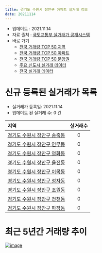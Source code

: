 ```yaml
---
title: 경기도 수원시 장안구 아파트 실거래 정보
date: 20211114
---
```


* 업데이트 : 2021.11.14
* 자료 출처 : [국토교통부 실거래가 공개시스템](http://rt.molit.go.kr)
* 바로 가기
    * [전국 거래량 TOP 50 지역](https://apt-info.github.io/apt-trade-info/tr)
    * [전국 거래량 TOP 50 아파트](https://apt-info.github.io/apt-trade-info/ta)
    * [전국 거래량 TOP 50 분양권](https://apt-info.github.io/apt-trade-info/tb)
    * [주요 신도시 실거래 데이터](https://apt-info.github.io/apt-trade-info/newtown)
    * [전국 실거래 데이터](https://apt-info.github.io/apt-trade-info/all)



<script async src="https://pagead2.googlesyndication.com/pagead/js/adsbygoogle.js"></script>
<!-- 기본광고 -->
<ins class="adsbygoogle"
     style="display:block"
     data-ad-client="ca-pub-1142216861245946"
     data-ad-slot="4805727019"
     data-ad-format="auto"
     data-full-width-responsive="true"></ins>
<script>
     (adsbygoogle = window.adsbygoogle || []).push({});
</script>


# 신규 등록된 실거래가 목록

* 실거래가 등록일: 2021.11.14
* 업데이트 된 실거래 수: 0 건


|지역|실거래수|
|:---|:---:|
|[경기도 수원시 장안구 송죽동](https://apt-info.github.io/apt-trade-info/r849)|0|
|[경기도 수원시 장안구 연무동](https://apt-info.github.io/apt-trade-info/r851)|0|
|[경기도 수원시 장안구 영화동](https://apt-info.github.io/apt-trade-info/r848)|0|
|[경기도 수원시 장안구 율전동](https://apt-info.github.io/apt-trade-info/r846)|0|
|[경기도 수원시 장안구 이목동](https://apt-info.github.io/apt-trade-info/r3194)|0|
|[경기도 수원시 장안구 정자동](https://apt-info.github.io/apt-trade-info/r845)|0|
|[경기도 수원시 장안구 조원동](https://apt-info.github.io/apt-trade-info/r850)|0|
|[경기도 수원시 장안구 천천동](https://apt-info.github.io/apt-trade-info/r847)|0|
|[경기도 수원시 장안구 파장동](https://apt-info.github.io/apt-trade-info/r844)|0|



<script async src="https://pagead2.googlesyndication.com/pagead/js/adsbygoogle.js"></script>
<!-- 기본광고 -->
<ins class="adsbygoogle"
     style="display:block"
     data-ad-client="ca-pub-1142216861245946"
     data-ad-slot="4805727019"
     data-ad-format="auto"
     data-full-width-responsive="true"></ins>
<script>
     (adsbygoogle = window.adsbygoogle || []).push({});
</script>


# 최근 5년간 거래량 추이


<div style="width:100%;">
    <canvas id="deal_progress" height="200"></canvas>
</div>

<script>
new Chart(document.getElementById("deal_progress"), {
    type: 'line',
    data: {
        labels: ['16.01','16.02','16.03','16.04','16.05','16.06','16.07','16.08','16.09','16.10','16.11','16.12','17.01','17.02','17.03','17.04','17.05','17.06','17.07','17.08','17.09','17.10','17.11','17.12','18.01','18.02','18.03','18.04','18.05','18.06','18.07','18.08','18.09','18.10','18.11','18.12','19.01','19.02','19.03','19.04','19.05','19.06','19.07','19.08','19.09','19.10','19.11','19.12','20.01','20.02','20.03','20.04','20.05','20.06','20.07','20.08','20.09','20.10','20.11','20.12','21.01','21.02','21.03','21.04','21.05','21.06','21.07','21.08','21.09','21.10','21.11'],
        datasets: [{
            label: '매매/분양권',
            data: [203,202,297,318,362,360,394,349,390,460,258,228,161,242,349,240,333,342,344,241,262,206,194,246,255,220,284,206,261,297,259,338,450,606,364,554,206,174,217,232,207,237,228,243,276,353,412,526,926,1016,231,208,332,601,389,266,219,300,376,524,426,343,355,288,337,279,284,221,173,98,3],
            borderColor: "rgba(66, 133, 243, 1)",
            backgroundColor: "rgba(66, 133, 243, 0.05)",
            borderWidth: 1,
            pointRadius: 0,
            fill: false,
            lineTension: 0
        },{
            label: '전/월세',
            data: [173,189,212,169,139,163,145,176,169,173,130,157,184,253,226,161,169,173,193,179,168,162,151,172,213,167,188,161,175,160,139,191,186,189,176,192,238,214,194,197,173,163,173,180,138,191,143,205,248,355,233,173,186,221,244,187,150,153,137,177,212,206,231,187,209,262,333,282,276,264,42],
            borderColor: "rgba(255, 90, 0, 1)",
            backgroundColor: "rgba(255, 90, 0, 0.05)",
            borderWidth: 1,
            pointRadius: 0,
            fill: false,
            lineTension: 0
        },{
            label: '합계',
            data: [376,391,509,487,501,523,539,525,559,633,388,385,345,495,575,401,502,515,537,420,430,368,345,418,468,387,472,367,436,457,398,529,636,795,540,746,444,388,411,429,380,400,401,423,414,544,555,731,1174,1371,464,381,518,822,633,453,369,453,513,701,638,549,586,475,546,541,617,503,449,362,45],
            borderColor: "rgba(0, 0, 0, 1)",
            backgroundColor: "rgba(0, 0, 0, 0.03)",
            borderWidth: 0.1,
            pointRadius: 0,
            fill: true,
            lineTension: 0
        }
        ]
    },
    options: {
        responsive: true,
        title: {
            display: false
        },
        tooltips: {
            mode: 'index',
            intersect: false
        },
        hover: {
            mode: 'nearest',
            intersect: true
        },
        scales: {
            xAxes: [{
                display: true,
                scaleLabel: {
                    display: true,
                    labelString: '년/월'
                }
            }],
            yAxes: [{
                display: true,
                ticks: {
                    suggestedMin: 0,
                },
                scaleLabel: {
                    display: true,
                    labelString: '실거래 수'
                }
            }]
        }
    }
});

</script>


[![image](https://apt-info.github.io/images/2020-01-03-apt-trade-info/1024x500.png)](https://play.google.com/store/apps/details?id=com.aptinfo.apttradeinfo)


